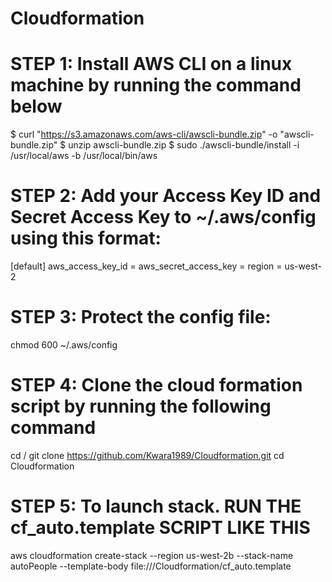 # Cloudformation


STEP 1: Install AWS CLI on a linux machine by running the command below
===================================================================
$ curl "https://s3.amazonaws.com/aws-cli/awscli-bundle.zip" -o "awscli-bundle.zip"
$ unzip awscli-bundle.zip
$ sudo ./awscli-bundle/install -i /usr/local/aws -b /usr/local/bin/aws


STEP 2: Add your Access Key ID and Secret Access Key to ~/.aws/config using this format:
===============================================================================
[default]
aws_access_key_id = <access key id>
aws_secret_access_key = <secret access key>
region = us-west-2



STEP 3: Protect the config file:
=======================
chmod 600 ~/.aws/config


STEP 4: Clone the cloud formation script by running the following command
=========================================================================
cd /
git clone  https://github.com/Kwara1989/Cloudformation.git
cd Cloudformation



STEP 5: To launch  stack. RUN THE cf_auto.template SCRIPT LIKE THIS
=====================
aws cloudformation create-stack --region us-west-2b --stack-name autoPeople --template-body file:///Cloudformation/cf_auto.template 



